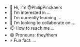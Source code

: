- 👋 Hi, I’m @PhilipPinckaers
- 👀 I’m interested in ...
- 🌱 I’m currently learning ...
- 💞️ I’m looking to collaborate on ...
- 📫 How to reach me ...
- 😄 Pronouns: they/them
- ⚡ Fun fact: ...

<!---
PhilipPinckaers/PhilipPinckaers is a ✨ special ✨ repository because its `README.md` (this file) appears on your GitHub profile.
You can click the Preview link to take a look at your changes.
--->
